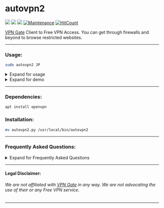 # autovpn2
![](https://img.shields.io/badge/autovpn2-python_2.7-blue.svg?style=flat-square) ![](https://img.shields.io/badge/dependencies-openvpn-orange.svg?style=flat-square)  [![](https://img.shields.io/badge/License-WTFPL%202.0-lightgrey.svg?style=flat-square)](http://www.wtfpl.net/) [![Maintenance](https://img.shields.io/badge/Maintained%3F-yes-green.svg?style=flat-square)](https://github.com/ruped24/autovpn2/graphs/commit-activity) [![HitCount](http://hits.dwyl.io/ruped24/ruped24/autovpn2.svg?style=flat-square)](http://hits.dwyl.io/ruped24/ruped24/autovpn2)

[VPN Gate](https://www.vpngate.net/en/) Client to Free VPN Access. You can get through firewalls and beyond to browse restricted websites. 

---

### Usage:

```bash
sudo autovpn2 JP
```

<details><summary>Expand for usage</summary>
<br>

**How to connect to a VPN Gate server:**

Use the [ISO 3166-2](https://en.wikipedia.org/wiki/ISO_3166-2) list to get the country code. 

<details><summary>Expand for VPN Gate Servers List</summary>
<br>

[► **VPN Gate Servers List**](https://www.vpngate.net/en/)

</details>

_E.g._ Korea Republic (**KR** [:kr:](https://en.wikipedia.org/wiki/South_Korea))

To **start** the VPN: _E.g._ ` sudo autovpn2 KR`

To **stop** the VPN: Press <kbd>CTRL + c</kbd> 

The _autovpn2_ script will ask if you want to try another VPN.

If you want to retry another VPN, then press <kbd>y</kbd>, if you want to quit, press <kbd>n</kbd>

</details>

<details><summary>Expand for demo</summary>
<br>
  
[▹ Check My IPx](https://ipx.ac/)

[▹ Anonymity check](http://proxydb.net/anon)

[▹ What is my proxy](http://www.whatismyproxy.com)

[▹ DNS leak test](http://dnsleaktest.com)

:white_square_button: **|** [**Screenshot**](https://drive.google.com/file/d/10oEKydkW7YzZFK7VLOvAzz3HSzSIoED4/view?usp=sharing) **|** [**Demo**](https://drive.google.com/file/d/16VfJfKZqqR0RYzVxmPgfhGNKwsuYHVph/view?usp=sharing) **|**

</details>

---

### Dependencies:
```bash
apt install openvpn
```
### Installation:
```bash
mv autovpn2.py /usr/local/bin/autovpn2
```
---

### Frequently Asked Questions:
<details><summary>Expand for Frequently Asked Questions</summary>

---

### FAQ:

> The default USA (**US** [:us:](https://en.wikipedia.org/wiki/United_States)) servers seems to be slow to me, which country is the fastest?
 
In "my" testing, Japan (**JP** [:jp:](https://en.wikipedia.org/wiki/Japan)) or Korea Republic (**KR** [:kr:](https://en.wikipedia.org/wiki/South_Korea)) servers seems to be "faster". 

> Can I change the default country code?

![#ffff00](https://placehold.it/15/ffff00/000000?text=+) Yes, you can change the default [ISO 3166-2](https://en.wikipedia.org/wiki/ISO_3166-2) standard code in the script.

Change Line [21](https://github.com/ruped24/autovpn2/blob/80782a993fafc99a2b8eb67861f15bf654cef594/autovpn2.py#L21) and 
Line [45](https://github.com/ruped24/autovpn2/blob/80782a993fafc99a2b8eb67861f15bf654cef594/autovpn2.py#L45) to the country code (Uppercase) of your choice.

> How to fix my DNS leak?

Pick one of these free and public [DNS](https://www.lifewire.com/free-and-public-dns-servers-2626062) Servers.

> This is a technical question, WHY Python 2.7???! It's [EOL](https://www.python.org/dev/peps/pep-0373/#maintenance-releases) dude! :confused:

Haha, The truth is, I didn't want to fight (_choosing my battles_;) with [Python3](https://www.pythonconverter.com/)'s bytes to string conversions for this [_one-off_](http://www.wtfpl.net) script.

> What about Python3.x compatibility and security going forward?

Personally, I compile my Python 2.x standalone scripts to a Linux [ELF](https://en.wikipedia.org/wiki/Executable_and_Linkable_Format) 64-bit LSB  executable using [Nuitka](http://nuitka.net/). 

You can find a complied  x86_64 binary executable under [release](https://github.com/ruped24/autovpn2/releases/tag/v1.0).

The created binary executes independent of a Python installation.

> What's with the name and the "2"?

I wrote this as a drop in replacement for the original [autovpn](https://en.kali.tools/?p=418) written in [Go](https://en.wikipedia.org/wiki/Go_(programming_language)), that's now in Github's [Digital Haven](https://github.com/adtac/autovpn).

The "2" is to not conflict with the original script if installed on said system. 

> How safe are free VPN services?

Well, I'll leave you with [this](https://lmgtfy.com/?q=How+safe+are+free+VPN+services%3F).


```diff
- Note: autovpn2 defaults to the US servers. The Japan (JP) servers are preferred.
```

</details>

---

#### Legal Disclaimer:

###### We are not affiliated with [VPN Gate](https://www.vpngate.net/en/) in any way. We are not advocating the use of their or any Free VPN service.

---
